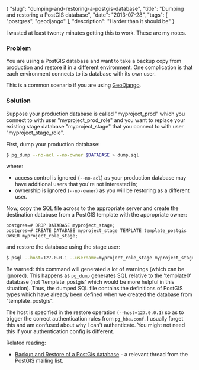 {
    "slug": "dumping-and-restoring-a-postgis-database",
    "title": "Dumping and restoring a PostGIS database",
    "date": "2013-07-28",
    "tags": [
        "postgres",
        "geodjango"
    ],
    "description": "Harder than it should be"
}

I wasted at least twenty minutes getting this to work. These are my
notes.

### Problem

You are using a PostGIS database and want to take a backup copy from
production and restore it in a different environment. One complication
is that each environment connects to its database with its own user.

This is a common scenario if you are using
[GeoDjango](https://docs.djangoproject.com/en/dev/ref/contrib/gis/).

### Solution

Suppose your production database is called "myproject\_prod" which you
connect to with user "myproject\_prod\_role" and you want to replace
your existing stage database "myproject\_stage" that you connect to with
user "myproject\_stage\_role".

First, dump your production database:

``` bash
$ pg_dump --no-acl --no-owner $DATABASE > dump.sql
```

where:

-   access control is ignored (`--no-acl`) as your production database
    may have additional users that you're not interested in;
-   ownership is ignored (`--no-owner`) as you will be restoring as a
    different user.

Now, copy the SQL file across to the appropriate server and create the
destination database from a PostGIS template with the appropriate owner:

``` postgres
postgres=# DROP DATABASE myproject_stage;
postgres=# CREATE DATABASE myproject_stage TEMPLATE template_postgis OWNER myproject_role_stage;
```

and restore the database using the stage user:

``` bash
$ psql --host=127.0.0.1 --username=myproject_role_stage myproject_stage < dump.sql
```

Be warned: this command will generated a lot of warnings (which can be
ignored). This happens as `pg_dump` generates SQL relative to the
'template0' database (not 'template\_postgis' which would be more
helpful in this situation). Thus, the dumped SQL file contains the
definitions of PostGIS types which have already been defined when we
created the database from "template\_postgis".

<div class="admonition note">

The host is specified in the restore operation (`--host=127.0.0.1`) so
as to trigger the correct authentication rules from `pg_hba.conf`. I
usually forget this and am confused about why I can't authenticate. You
might not need this if your authentication config is different.

</div>

Related reading:

-   [Backup and Restore of a PostGis
    database](http://postgis.17.x6.nabble.com/Backup-and-Restore-of-a-PostGis-database-td3565498.html) -
    a relevant thread from the PostGIS mailing list.

